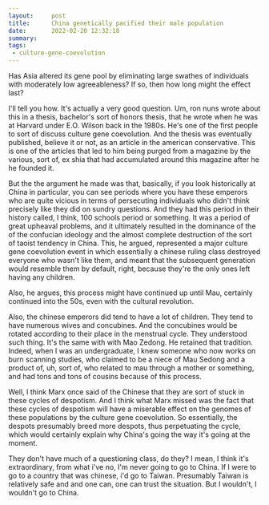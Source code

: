 ```yaml
---
layout:     post
title:      China genetically pacified their male population
date:       2022-02-20 12:32:18
summary:    
tags:
 - culture-gene-coevolution
---
```


Has Asia altered its gene pool by eliminating large swathes of individuals with moderately low agreeableness? If so, then how long might the effect last?

I'll tell you how. It's actually a very good question. Um, ron nuns wrote about this in a thesis, bachelor's sort of honors thesis, that he wrote when he was at Harvard under E.O. Wilson back in the 1980s. He's one of the first people to sort of discuss culture gene coevolution. And the thesis was eventually published, believe it or not, as an article in the american conservative. This is one of the articles that led to him being purged from a magazine by the various, sort of, ex shia that had accumulated around this magazine after he he founded it.

But the the argument he made was that, basically, if you look historically at China in particular, you can see periods where you have these emperors who are quite vicious in terms of persecuting individuals who didn't think precisely like they did on sundry questions. And they had this period in their history called, I think, 100 schools period or something. It was a period of great upheaval problems, and it ultimately resulted in the dominance of the of the confucian ideology and the almost complete destruction of the sort of taoist tendency in China. This, he argued, represented a major culture gene coevolution event in which essentially a chinese ruling class destroyed everyone who wasn't like them, and meant that the subsequent generation would resemble them by default, right, because they're the only ones left having any children.

Also, he argues, this process might have continued up until Mau, certainly continued into the 50s, even with the cultural revolution.

Also, the chinese emperors did tend to have a lot of children. They tend to have numerous wives and concubines. And the concubines would be rotated according to their place in the menstrual cycle. They understood such thing. It's the same with with Mao Zedong. He retained that tradition. Indeed, when I was an undergraduate, I knew someone who now works on burn scanning studies, who claimed to be a niece of Mau Sedong and a product of, uh, sort of, who related to mau through a mother or something, and had tons and tons of cousins because of this process.

Well, I think Marx once said of the Chinese that they are sort of stuck in these cycles of despotism. And I think what Marx missed was the fact that these cycles of despotism will have a miserable effect on the genomes of these populations by the culture gene coevolution. So essentially, the despots presumably breed more despots, thus perpetuating the cycle, which would certainly explain why China's going the way it's going at the moment. 

They don't have much of a questioning class, do they? I mean, I think it's extraordinary, from what i've no, I'm never going to go to China. If I were to go to a country that was chinese, i'd go to Taiwan. Presumably Taiwan is relatively safe and and one can, one can trust the situation. But I wouldn't, I wouldn't go to China.